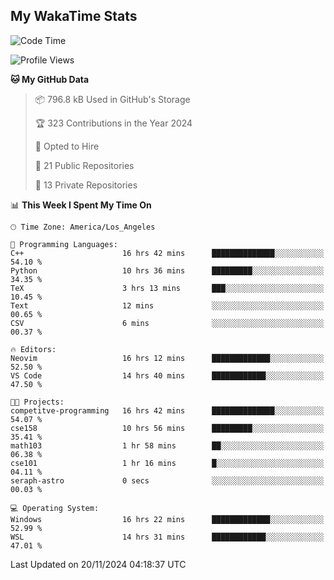 ## My WakaTime Stats
<!--START_SECTION:waka-->
![Code Time](http://img.shields.io/badge/Code%20Time-158%20hrs%202%20mins-blue)

![Profile Views](http://img.shields.io/badge/Profile%20Views-0-blue)

**🐱 My GitHub Data** 

> 📦 796.8 kB Used in GitHub's Storage 
 > 
> 🏆 323 Contributions in the Year 2024
 > 
> 💼 Opted to Hire
 > 
> 📜 21 Public Repositories 
 > 
> 🔑 13 Private Repositories 
 > 
📊 **This Week I Spent My Time On** 

```text
🕑︎ Time Zone: America/Los_Angeles

💬 Programming Languages: 
C++                      16 hrs 42 mins      ██████████████░░░░░░░░░░░   54.10 % 
Python                   10 hrs 36 mins      █████████░░░░░░░░░░░░░░░░   34.35 % 
TeX                      3 hrs 13 mins       ███░░░░░░░░░░░░░░░░░░░░░░   10.45 % 
Text                     12 mins             ░░░░░░░░░░░░░░░░░░░░░░░░░   00.65 % 
CSV                      6 mins              ░░░░░░░░░░░░░░░░░░░░░░░░░   00.37 % 

🔥 Editors: 
Neovim                   16 hrs 12 mins      █████████████░░░░░░░░░░░░   52.50 % 
VS Code                  14 hrs 40 mins      ████████████░░░░░░░░░░░░░   47.50 % 

🐱‍💻 Projects: 
competitve-programming   16 hrs 42 mins      ██████████████░░░░░░░░░░░   54.07 % 
cse158                   10 hrs 56 mins      █████████░░░░░░░░░░░░░░░░   35.41 % 
math103                  1 hr 58 mins        ██░░░░░░░░░░░░░░░░░░░░░░░   06.38 % 
cse101                   1 hr 16 mins        █░░░░░░░░░░░░░░░░░░░░░░░░   04.11 % 
seraph-astro             0 secs              ░░░░░░░░░░░░░░░░░░░░░░░░░   00.03 % 

💻 Operating System: 
Windows                  16 hrs 22 mins      █████████████░░░░░░░░░░░░   52.99 % 
WSL                      14 hrs 31 mins      ████████████░░░░░░░░░░░░░   47.01 % 
```


 Last Updated on 20/11/2024 04:18:37 UTC
<!--END_SECTION:waka-->
